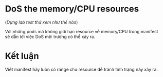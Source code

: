 # DoS the memory/CPU resources

(_Dựng lab test thử xem như thế nào_)

Với những pods mà không giới hạn resource vể memory/CPU trong manifest sẽ dẫn tới việc DoS môi trường có thể xảy ra.

# Kết luận

Viết manifest hãy luôn có range cho resource để tránh tình trạng này xảy ra.
